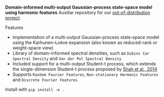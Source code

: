 **Domain-informed multi-output Gaussian-process state-space model using harmonic features**
Auxiliar repository for our [out-of-distribution project](https://github.com/alonrot/ood_project).

Features
+ Implementation of a multi-output Gaussian-process state-space model using the Karhunen–Loève expansion (also known as reduced-rank or weight-space view)
+ Library of domain-informed spectral densities, such as `Dubins Car Spectral Density` and `Van der Pol Spectral Density`
+ Included support for a multi-output Student-t process, which extends the single-dimension Student-t process proposed by [Shah et al., 2014](https://arxiv.org/pdf/1402.4306.pdf)
+ Supports `Random Fourier Features`, `Non-stationary Harmonic Features` and `Discrete Fourier Features`

Install with `pip install -e .`